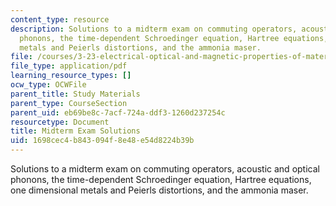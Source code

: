 ```yaml
---
content_type: resource
description: Solutions to a midterm exam on commuting operators, acoustic and optical
  phonons, the time-dependent Schroedinger equation, Hartree equations, one dimensional
  metals and Peierls distortions, and the ammonia maser.
file: /courses/3-23-electrical-optical-and-magnetic-properties-of-materials-fall-2007/1698cec4b843094f8e48e54d8224b39b_midterm_sol.pdf
file_type: application/pdf
learning_resource_types: []
ocw_type: OCWFile
parent_title: Study Materials
parent_type: CourseSection
parent_uid: eb69be8c-7acf-724a-ddf3-1260d237254c
resourcetype: Document
title: Midterm Exam Solutions
uid: 1698cec4-b843-094f-8e48-e54d8224b39b
---
```

Solutions to a midterm exam on commuting operators, acoustic and optical phonons, the time-dependent Schroedinger equation, Hartree equations, one dimensional metals and Peierls distortions, and the ammonia maser.

